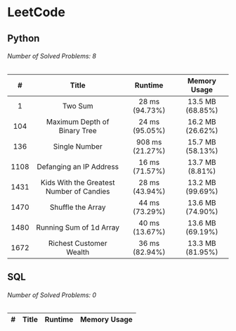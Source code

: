 # LeetCode
## Python
###### Number of Solved Problems: 8
|#|Title|Runtime|Memory Usage|
|:---:|:---:|:---:|:---:|
|1|Two Sum|28 ms (94.73%)|13.5 MB (68.85%)|
|104|Maximum Depth of Binary Tree|24 ms (95.05%)|16.2 MB (26.62%)|
|136|Single Number|908 ms (21.27%)|15.7 MB (58.13%)|
|1108|Defanging an IP Address|16 ms (71.57%)|13.7 MB (8.81%)|
|1431|Kids With the Greatest Number of Candies|28 ms (43.94%)|13.2 MB (99.69%)|
|1470|Shuffle the Array|44 ms (73.29%)|13.6 MB (74.90%)|
|1480|Running Sum of 1d Array|40 ms (13.67%)|13.6 MB (69.19%)|
|1672|Richest Customer Wealth|36 ms (82.94%)|13.3 MB (81.95%)|

## SQL
###### Number of Solved Problems: 0
|#|Title|Runtime|Memory Usage|
|:---:|:---:|:---:|:---:|
